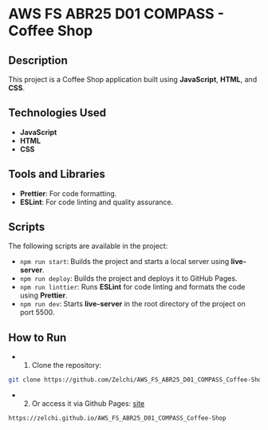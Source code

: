 # AWS FS ABR25 D01 COMPASS - Coffee Shop

## Description

This project is a Coffee Shop application built using **JavaScript**, **HTML**, and **CSS**.

## Technologies Used

- **JavaScript**
- **HTML**
- **CSS**

## Tools and Libraries

- **Prettier**: For code formatting.
- **ESLint**: For code linting and quality assurance.

## Scripts

The following scripts are available in the project:

- `npm run start`: Builds the project and starts a local server using **live-server**.
- `npm run deploy`: Builds the project and deploys it to GitHub Pages.
- `npm run linttier`: Runs **ESLint** for code linting and formats the code using **Prettier**.
- `npm run dev`: Starts **live-server** in the root directory of the project on port 5500.

## How to Run

- 1. Clone the repository:

```bash
git clone https://github.com/Zelchi/AWS_FS_ABR25_D01_COMPASS_Coffee-Shop
```

- 2. Or access it via Github Pages: [site](https://zelchi.github.io/AWS_FS_ABR25_D01_COMPASS_Coffee-Shop)

```link
https://zelchi.github.io/AWS_FS_ABR25_D01_COMPASS_Coffee-Shop
```
